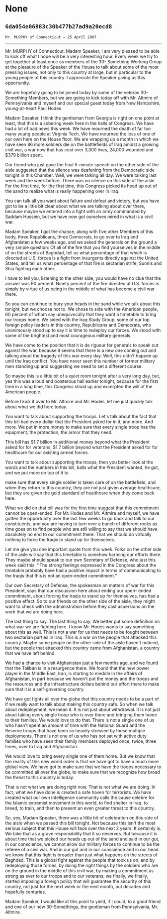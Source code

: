 # None
## `6da054e06883c30b477b27ad9a20ecd8`
`Mr. MURPHY of Connecticut — 25 April 2007`

---


Mr. MURPHY of Connecticut. Madam Speaker, I am very pleased to be 
able to kick off what I hope will be a very interesting hour. Every 
week we try to get together at least once as members of the 30-
Something Working Group at the pleasure of the Speaker of the House to 
talk about some of the most pressing issues, not only to this country 
at large, but in particular to the young people of this country. I 
appreciate the Speaker giving us this opportunity.

We are hopefully going to be joined today by some of the veteran 30-
Something Members, but we are going to kick today off with Mr. Altmire 
of Pennsylvania and myself and our special guest today from New 
Hampshire, young-at-heart Paul Hodes.

Madam Speaker, I think the gentleman from Georgia is right on one 
point at least, that this is a sobering week here in the halls of 
Congress. We have had a lot of bad news this week. We have mourned the 
death of far too many young people at Virginia Tech. We have mourned 
the loss of one of our own here on the House floor. We are wrapping up 
a month in which we have seen 86 more soldiers die on the battlefields 
of Iraq amidst a growing civil war, a war now that has cost over 3,300 
lives, 24,000 wounded and $379 billion spent.

Our friend who just gave the final 5-minute speech on the other side 
of the aisle suggested that the silence was deafening from the 
Democratic side tonight in this Chamber. Well, we were talking all day. 
We were talking last week and the week before. There was no silence on 
this side of the aisle. For the first time, for the first time, this 
Congress picked its head up out of the sand to realize what is really 
happening over in Iraq.

You can talk all you want about failure and defeat and victory, but 
you have got to be a little bit clear about what we are talking about 
over there, because maybe we entered into a fight with an army 
commanded by Saddam Hussein, but we have now got ourselves mired in 
what is a civil war.

Madam Speaker, I got the chance, along with five other Members of 
this body, three Republicans, three Democrats, to go over to Iraq and 
Afghanistan a few weeks ago, and we asked the generals on the ground a 
very simple question: Of all of the fire that you find yourselves in 
the middle of on the streets of Baghdad, tell us what percentage of 
that which is directed at U.S. forces is a fight from insurgents 
directly against the United States, and tell us what percentage of that 
fire is sectarian strife, Sunnis and Shia fighting each other.

I have to tell you, listening to the other side, you would have no 
clue that the answer was 90 percent. Ninety percent of the fire 
directed at U.S. forces is simply by virtue of us being in the middle 
of what has become a civil war there.

So you can continue to bury your heads in the sand while we talk 
about this tonight, but we choose not to. We chose to side with the 
American people, 60 percent of whom say unequivocally that they want a 
timetable to bring our troops home. We sided with the Iraq Study Group, 
some of our top foreign policy leaders in this country, Republicans and 
Democrats, who unanimously stood up to say it is time to redeploy our 
forces. We stood with some of the brightest and most courageous 
military generals.

We have come to the position that it is de rigueur for generals to 
speak out against the war, because it seems that there is a new one 
coming out and talking about the tragedy of this war every day. Well, 
this didn't happen up until the Iraq conflict. You have never seen this 
number of former military men standing up and suggesting we need to set 
a different course.

So maybe this is a little bit of a quiet room tonight after a very 
long day, but, yes this was a loud and boisterous hall earlier tonight, 
because for the first time in a long time, this Congress stood up and 
excerpted the will of the American people.

Before I kick it over to Mr. Altmire and Mr. Hodes, let me just 
quickly talk about what we did here today.

You want to talk about supporting the troops. Let's talk about the 
fact that this bill had every dollar that the President asked for in 
it, and more. And more. We put in more money to make sure that every 
single troop has the equipment, the protection, the armor that they 
need.

This bill has $1.7 billion in additional money beyond what the 
President asked for for veterans, $1.7 billion beyond what the 
President asked for for healthcare for our existing armed forces.

You want to talk about supporting the troops, then you better look at 
the words and the numbers in this bill, balls what the President 
wanted, he got, and we put more on top of it to


make sure that every single soldier is taken care of on the 
battlefield, and when they return to this country, they are not just 
given average healthcare, but they are given the gold standard of 
healthcare when they come back here.


What we did on that bill was for the first time suggest that this 
commitment cannot be open-ended. For Mr. Hodes and Mr. Altmire and 
myself, we have gotten the opportunity over the last few weeks to go 
back and talk to our constituents, and you are having to turn over a 
bunch of different rocks as time goes on to find people who are still 
willing to say that we should have absolutely no end to our commitment 
there. That we should do virtually nothing to force the Iraqis to stand 
up for themselves.

Let me give you one important quote from this week. Folks on the 
other side of the aisle will say that this timetable is somehow harming 
our efforts there. They maybe should speak to our own Secretary of 
Defense, who just this week said this: ''The strong feelings expressed 
in the Congress about the timetable probably have had a positive impact 
in terms of communicating to the Iraqis that this is not an open-ended 
commitment.''

Our own Secretary of Defense, the spokesman on matters of war for 
this President, says that our discussion here about ending our open-
ended commitment, about forcing the Iraqis to stand up for themselves, 
has had a positive effect. So to our friends on the other side of the 
aisle, they might want to check with the administration before they 
cast aspersions on the work that we are doing here.

The last thing to say. The last thing to say. We better put some 
definition on what war we are fighting here. I know Mr. Hodes wants to 
say something about this as well. This is not a war for us that needs 
to be fought between two sectarian parties in Iraq. This is a war on 
the people that attacked this country. Maybe some people on the other 
side of the aisle haven't noticed, but the people that attacked this 
country came from Afghanistan, a country that we have left behind.

We had a chance to visit Afghanistan just a few months ago, and we 
found that the Taliban is in a resurgence there. We found that the new 
power player in the Middle East, Iran, is starting to meddle in the 
affairs of Afghanistan, in part because we haven't put the money and 
the troops and the resources and the infrastructure dollars behind our 
effort there to make sure that it is a self-governing country.

We have got fights all over the globe that this country needs to be a 
part of if we really want to talk about making this country safe. So 
when we talk about redeployment, we mean it. It is not just about 
withdrawal. It is not just about taking every single troop who is over 
there and bringing them home to their families. We would love to do 
that. There is not a single one of us who hasn't spent an amount of 
time with the National Guard and the Reserve troops that have been so 
heavily stressed by these multiple deployments. There is not one of us 
who has not sat with active duty families who have seen their family 
members deployed once, twice, three times, over to Iraq and 
Afghanistan.

We would love to bring every single one of them home. But we know 
that the reality of this new world order is that we have got to have a 
much more global view. We have got to make sure that we have the troops 
necessary to be committed all over the globe, to make sure that we 
recognize how broad the threat to this country is today.

That is not what we are doing right now. That is not what we are 
doing. In fact, what we have done is created a safe haven for 
terrorists. We have created what our own intelligence community calls 
the cause celebre for the Islamic extremist movement in this world, to 
find shelter in Iraq, to breed, to train, and then to present an even 
greater threat to this country.

So, yes, Madam Speaker, there was a little bit of celebration on this 
side of the aisle when we passed this bill tonight. Not because this 
isn't the most serious subject that this House will face over the next 
2 years. It certainly is. We take that as a grave responsibility that 
it so deserves. But because it is about time that we picked our heads 
up out of the sand and said in our gut, in our conscience, we cannot 
allow our military forces to continue to be the referee of a civil war. 
And in our gut and in our conscience and in our head we know that this 
fight is broader than just what happens on the streets of Baghdad. This 
is a global fight against the people that took us on, and by 
redeploying those forces, by doing the right things by the soldiers who 
are on the ground in the middle of this civil war, by making a 
commitment as strong as ever to our troops and to our veterans, we 
finally, we finally, started imposing a foreign policy that will 
guarantee the security of this country, not just for the next week or 
the next month, but decades and hopefully centuries.

Madam Speaker, I would like at this point to yield, if I could, to a 
good friend and one of our new 30-Somethings, the gentleman from 
Pennsylvania, Mr. Altmire.

